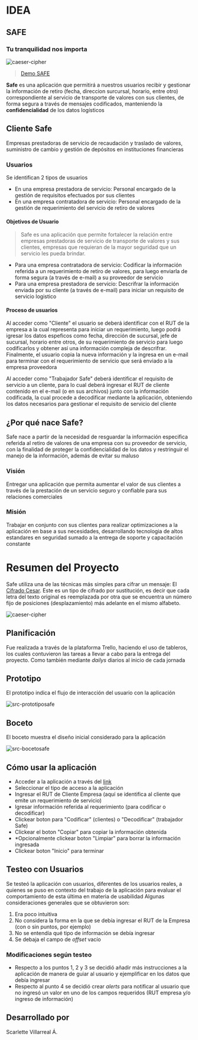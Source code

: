 # IDEA

## SAFE
### Tu tranquilidad nos importa

![caeser-cipher](src/logo.jpg)

> [Demo SAFE](https://villarrealscarlette.github.io/SCL010-Cipher/src/index.html)

**Safe** es una aplicación que permitirá a nuestros usuarios recibir y gestionar la información de retiro (fecha, direccion surcursal, horario, entre otro) correspondiente al servicio de transporte de valores con sus clientes, de forma segura a través de mensajes codificados, manteniendo la **confidencialidad** de los datos logísticos 

## Cliente Safe

Empresas prestadoras de servicio de recaudación y traslado de valores, suministro de cambio y gestión de depósitos en instituciones financieras

### Usuarios
Se identifican 2 tipos de usuarios
- En una empresa prestadora de servicio: Personal encargado de la gestión de requisitos efectuados por sus clientes
- En una empresa contratadora de servicio: Personal encargado de la gestión de requerimiento del servicio de retiro de valores

#### Objetivos de Usuario
> Safe es una aplicación que permite fortalecer la relación entre empresas prestadoras de servicio de transporte de valores y sus clientes, empresas que requieran de la mayor seguridad que un servicio les pueda brindar. 
- Para una empresa contratadora de servicio: Codificar la información referida a un requerimiento de retiro de valores, para luego enviarla de forma segura (a través de e-mail) a su proveedor de servicio
- Para una empresa prestadora de servicio: Descrifrar la información enviada por su cliente (a través de e-mail) para iniciar un requisito de servicio logistico
#### Proceso de usuarios
Al acceder como "Cliente" el usuario se deberá identificar con el RUT de la empresa a la cual representa para iniciar un requerimiento, luego podrá igresar los datos espeficos como fecha, dirección de sucursal, jefe de sucursal, horario entre otros, de su requerimiento de servicio para luego codificarlos y obtener así una información compleja de descrifrar. Finalmente, el usuario copia la nueva información y la ingresa en un e-mail para terminar con el requerimiento de servicio que será enviado a la empresa proveedora

Al acceder como "Trabajador Safe" deberá identificar el requisito de servicio a un cliente, para lo cual deberá ingresar el RUT de cliente contenido en el e-mail (o en sus archivos) junto con la información codificada, la cual procede a decodificar mediante la aplicación, obteniendo los datos necesarios para gestionar el requisito de servicio del cliente

## ¿Por qué nace Safe?
Safe nace a partir de la necesidad de resguardar la información especifica referida al retiro de valores de una empresa con su proveedor de servicio, con la finalidad de proteger la confidencialidad de los datos y restringuir el manejo de la información, además de evitar su maluso 

### Visión
Entregar una aplicación que permita aumentar el valor de sus clientes a través de la prestación de un servicio seguro y confiable para sus relaciones comerciales

### Misión
Trabajar en conjunto con sus clientes para realizar optimizaciones a la aplicación en base a sus necesidades, desarrollando tecnologia de altos estandares en seguridad sumado a la entrega de soporte y capacitación constante

# Resumen del Proyecto

Safe utiliza una de las técnicas más simples para cifrar un mensaje: El [Cifrado Cesar](https://en.wikipedia.org/wiki/Caesar_cipher). Este es un tipo de cifrado por sustitución, es decir que cada letra del texto original es reemplazada por otra que se encuentra un número fijo de posiciones (desplazamiento) más adelante en el mismo alfabeto.

![caeser-cipher](https://upload.wikimedia.org/wikipedia/commons/thumb/2/2b/Caesar3.svg/2000px-Caesar3.svg.png)

## Planificación
Fue realizada a través de la plataforma Trello, haciendo el uso de tableros, los cuales contuvieron las tareas a llevar a cabo para la entrega del proyecto. Como también mediante _dailys_ diarios al inicio de cada jornada

## Prototipo
El prototipo indica el flujo de interacción del usuario con la aplicación

![src-prototiposafe](src/prototiposafe.JPG)

## Boceto
El boceto muestra el diseño inicial considerado para la aplicación

![src-bocetosafe](src/bocetosafe.JPG)

## Cómo usar la aplicación
- Acceder a la aplicación a través del [link](https://villarrealscarlette.github.io/SCL010-Cipher/src/index.html)
- Seleccionar el tipo de acceso a la aplicación
- Ingresar el RUT de Cliente Empresa (aquí se identifica al cliente que emite un requerimiento de servicio)
- Igresar información referida al requerimiento (para codificar o decodificar)
- Clickear boton para "Codificar" (clientes) o "Decodificar" (trabajador Safe)
- Clickear el boton "Copiar" para copiar la información obtenida
- *Opcionalmente clickear boton "Limpiar" para borrar la información ingresada
- Clickear boton "Inicio" para terminar 

 ## Testeo con Usuarios
 Se testeó la aplicación con usuarios, diferentes de los usuarios reales, a quienes se puso en contexto del trabajo de la aplicación para evaluar el comportamiento de esta última en materia de usabilidad
 Algunas consideraciones generales que se obtuvieron son:
 1. Era poco intuitiva
 2. No considera la forma en la que se debía ingresar el RUT de la Empresa (con o sin puntos, por ejemplo)
 3. No se entendía qué tipo de información se debía ingresar
 4. Se debaja el campo de _offset_ vacío 

 ### Modificaciones según testeo
 - Respecto a los puntos 1, 2 y 3 se decidió añadir más instrucciones a la aplicación de manera de guiar al usuario y ejemplificar en los datos que debía ingresar
 - Respecto al punto 4 se decidió crear _alerts_ para notificar al usuario que no ingresó un valor en uno de los campos requeridos (RUT empresa y/o ingreso de información)

 ## Desarrollado por
 Scarlette Villarreal Á.